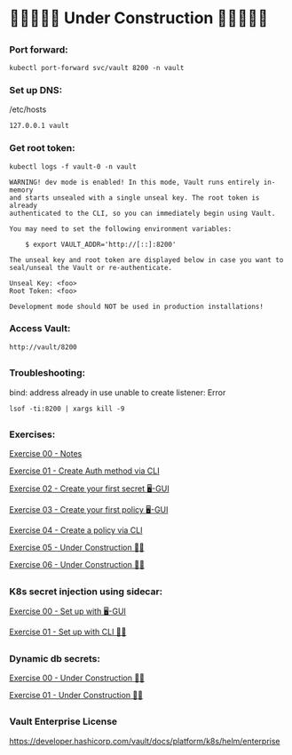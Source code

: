 # 🚧🚧🚧🚧🚧 Under Construction 🚧🚧🚧🚧🚧



##



### Port forward: 


```
kubectl port-forward svc/vault 8200 -n vault
```  


### Set up DNS: 

/etc/hosts
```
127.0.0.1 vault
```




### Get root token:


`kubectl logs -f vault-0 -n vault`

```
WARNING! dev mode is enabled! In this mode, Vault runs entirely in-memory
and starts unsealed with a single unseal key. The root token is already
authenticated to the CLI, so you can immediately begin using Vault.

You may need to set the following environment variables:

    $ export VAULT_ADDR='http://[::]:8200'

The unseal key and root token are displayed below in case you want to
seal/unseal the Vault or re-authenticate.

Unseal Key: <foo>
Root Token: <foo>

Development mode should NOT be used in production installations!
```


### Access Vault:

`http://vault/8200`   


##

### Troubleshooting:

bind: address already in use unable to create listener: Error

`lsof -ti:8200 | xargs kill -9`



##

### Exercises:



[Exercise 00 - Notes](./exercises/00_notes.md)

[Exercise 01 - Create Auth method via CLI](./exercises/01_create_auth_method_via_cli.md)

[Exercise 02 - Create your first secret 🖥-GUI](./exercises/02_create_first_secret.md)

[Exercise 03 - Create your first policy 🖥-GUI](./exercises/03_create_first_policy.md)

[Exercise 04 - Create a policy via CLI](./exercises/04_create_policy_cli.md)

[Exercise 05 - Under Construction 👷‍♂️](./exercises/00_notes.md)

[Exercise 06 - Under Construction 👷‍♂️](./exercises/00_notes.md)


##

### K8s secret injection using sidecar:



[Exercise 00 - Set up with 🖥-GUI](./k8s/exercises/00_set_up.md)

[Exercise 01 - Set up with CLI 👷‍♂️](./k8s/exercises/01_set_up_cli.md)




##

### Dynamic db secrets:



[Exercise 00 - Under Construction 👷‍♂️](./db/exercises/00_set_up.md)

[Exercise 01 - Under Construction 👷‍♂️](./db/exercises/00_set_up.md)



##

### Vault Enterprise License

https://developer.hashicorp.com/vault/docs/platform/k8s/helm/enterprise

